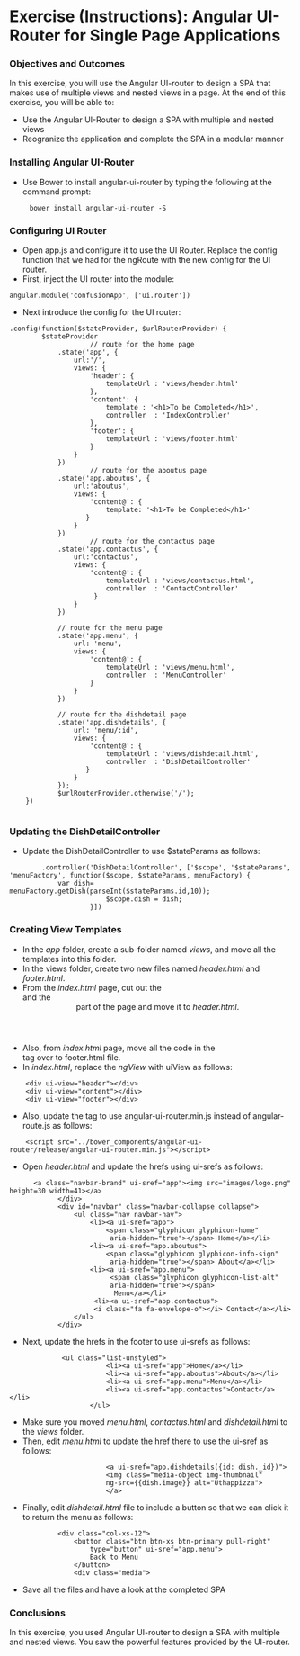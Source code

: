 # Exercise (Instructions): Angular UI-Router for Single Page Applications

### Objectives and Outcomes

In this exercise, you will use the Angular UI-router to design a SPA that makes use of multiple views and nested views in a page. At the end of this exercise, you will be able to:

- Use the Angular UI-Router to design a SPA with multiple and nested views
- Reogranize the application and complete the SPA in a modular manner

### Installing Angular UI-Router

- Use Bower to install angular-ui-router by typing the following at the command prompt:

```
     bower install angular-ui-router -S
```

### Configuring UI Router

- Open app.js and configure it to use the UI Router. Replace the config function that we had for the ngRoute with the new config for the UI router.
- First, inject the UI router into the module:

```
angular.module('confusionApp', ['ui.router'])
```

- Next introduce the config for the UI router:

```
.config(function($stateProvider, $urlRouterProvider) {
        $stateProvider
                    // route for the home page
            .state('app', {
                url:'/',
                views: {
                    'header': {
                        templateUrl : 'views/header.html'
                    },
                    'content': {
                        template : '<h1>To be Completed</h1>',
                        controller  : 'IndexController'
                    },
                    'footer': {
                        templateUrl : 'views/footer.html'
                    }
                }
            })
                    // route for the aboutus page
            .state('app.aboutus', {
                url:'aboutus',
                views: {
                    'content@': {
                        template: '<h1>To be Completed</h1>'
                   }
                }
            })
                    // route for the contactus page
            .state('app.contactus', {
                url:'contactus',
                views: {
                    'content@': {
                        templateUrl : 'views/contactus.html',
                        controller  : 'ContactController'
                     }
                }
            })

            // route for the menu page
            .state('app.menu', {
                url: 'menu',
                views: {
                    'content@': {
                        templateUrl : 'views/menu.html',
                        controller  : 'MenuController'
                    }
                }
            })

            // route for the dishdetail page
            .state('app.dishdetails', {
                url: 'menu/:id',
                views: {
                    'content@': {
                        templateUrl : 'views/dishdetail.html',
                        controller  : 'DishDetailController'
                   }
                }
            });
            $urlRouterProvider.otherwise('/');
    })


```

### Updating the DishDetailController

- Update the DishDetailController to use $stateParams as follows:

```
        .controller('DishDetailController', ['$scope', '$stateParams', 'menuFactory', function($scope, $stateParams, menuFactory) {
            var dish= menuFactory.getDish(parseInt($stateParams.id,10));
                        $scope.dish = dish;
                    }])

```

### Creating View Templates

- In the *app* folder, create a sub-folder named *views*, and move all the templates into this folder.
- In the views folder, create two new files named *header.html* and *footer.html*.
- From the *index.html* page, cut out the *<nav>* and the *<header>* part of the page and move it to *header.html*.
- Also, from *index.html* page, move all the code in the *<footer>* tag over to footer.html file.
- In *index.html*, replace the *ngView* with uiView as follows:

```
    <div ui-view="header"></div>
    <div ui-view="content"></div>
    <div ui-view="footer"></div>
```

- Also, update the <scripts> tag to use angular-ui-router.min.js instead of angular-route.js as follows:

```
    <script src="../bower_components/angular-ui-router/release/angular-ui-router.min.js"></script>
```

- Open *header.html* and update the hrefs using ui-srefs as follows:

```
      <a class="navbar-brand" ui-sref="app"><img src="images/logo.png" height=30 width=41></a>
            </div>
            <div id="navbar" class="navbar-collapse collapse">
                <ul class="nav navbar-nav">
                    <li><a ui-sref="app">
                        <span class="glyphicon glyphicon-home"
                         aria-hidden="true"></span> Home</a></li>
                    <li><a ui-sref="app.aboutus">
                        <span class="glyphicon glyphicon-info-sign"
                         aria-hidden="true"></span> About</a></li>
                    <li><a ui-sref="app.menu">
                         <span class="glyphicon glyphicon-list-alt"
                         aria-hidden="true"></span>
                          Menu</a></li>
                     <li><a ui-sref="app.contactus">
                     <i class="fa fa-envelope-o"></i> Contact</a></li>
                </ul>
            </div>
```

- Next, update the hrefs in the footer to use ui-srefs as follows:

```
             <ul class="list-unstyled">
                        <li><a ui-sref="app">Home</a></li>
                        <li><a ui-sref="app.aboutus">About</a></li>
                        <li><a ui-sref="app.menu">Menu</a></li>
                        <li><a ui-sref="app.contactus">Contact</a></li>
                    </ul>
```

- Make sure you moved *menu.html*, *contactus.html* and *dishdetail.html* to the *views* folder.
- Then, edit *menu.html* to update the href there to use the ui-sref as follows:

```
                        <a ui-sref="app.dishdetails({id: dish._id})">
                        <img class="media-object img-thumbnail"
                        ng-src={{dish.image}} alt="Uthappizza">
                        </a>
```

- Finally, edit *dishdetail.html* file to include a button so that we can click it to return the menu as follows:

```
            <div class="col-xs-12">
                <button class="btn btn-xs btn-primary pull-right"
                    type="button" ui-sref="app.menu">
                    Back to Menu
                </button>
                <div class="media">
```

- Save all the files and have a look at the completed SPA

### Conclusions

In this exercise, you used Angular UI-router to design a SPA with multiple and nested views. You saw the powerful features provided by the UI-router.